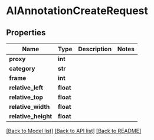 # AIAnnotationCreateRequest


## Properties

Name | Type | Description | Notes
------------ | ------------- | ------------- | -------------
**proxy** | **int** |  | 
**category** | **str** |  | 
**frame** | **int** |  | 
**relative_left** | **float** |  | 
**relative_top** | **float** |  | 
**relative_width** | **float** |  | 
**relative_height** | **float** |  | 

[[Back to Model list]](../#documentation-for-models) [[Back to API list]](../#documentation-for-api-endpoints) [[Back to README]](../)


